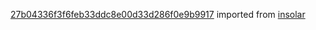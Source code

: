 [27b04336f3f6feb33ddc8e00d33d286f0e9b9917](https://github.com/insolar/insolar/commit/27b04336f3f6feb33ddc8e00d33d286f0e9b9917) imported from [insolar](https://github.com/insolar/insolar)
